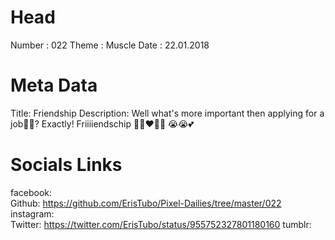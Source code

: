 # Head
Number :        022
Theme :         Muscle
Date :          22.01.2018

# Meta Data
Title:          Friendship
Description:    Well what's more important then applying for a job👨‍💼? Exactly! Friiiiendschip 💖👨‍❤️‍👨💛 😭😭💕

# Socials Links
facebook:   
Github:         https://github.com/ErisTubo/Pixel-Dailies/tree/master/022
instagram:  
Twitter:        https://twitter.com/ErisTubo/status/955752327801180160
tumblr:     
